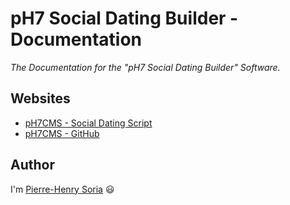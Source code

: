 # pH7 Social Dating Builder - Documentation

_The Documentation for the "pH7 Social Dating Builder" Software._


## Websites

* [pH7CMS - Social Dating Script](http://ph7cms.com)
* [pH7CMS - GitHub](https://github.com/pH7Software/pH7-Social-Dating-CMS)


## Author

I'm [Pierre-Henry Soria](http://ph7.me) 😃
